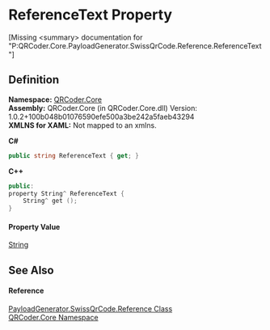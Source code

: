 # ReferenceText Property


\[Missing &lt;summary&gt; documentation for "P:QRCoder.Core.PayloadGenerator.SwissQrCode.Reference.ReferenceText"\]



## Definition
**Namespace:** <a href="N_QRCoder_Core.md">QRCoder.Core</a>  
**Assembly:** QRCoder.Core (in QRCoder.Core.dll) Version: 1.0.2+100b048b01076590efe500a3be242a5faeb43294  
**XMLNS for XAML:** Not mapped to an xmlns.

**C#**
``` C#
public string ReferenceText { get; }
```
**C++**
``` C++
public:
property String^ ReferenceText {
	String^ get ();
}
```



#### Property Value
<a href="https://learn.microsoft.com/dotnet/api/system.string" target="_blank" rel="noopener noreferrer">String</a>

## See Also


#### Reference
<a href="T_QRCoder_Core_PayloadGenerator_SwissQrCode_Reference.md">PayloadGenerator.SwissQrCode.Reference Class</a>  
<a href="N_QRCoder_Core.md">QRCoder.Core Namespace</a>  
